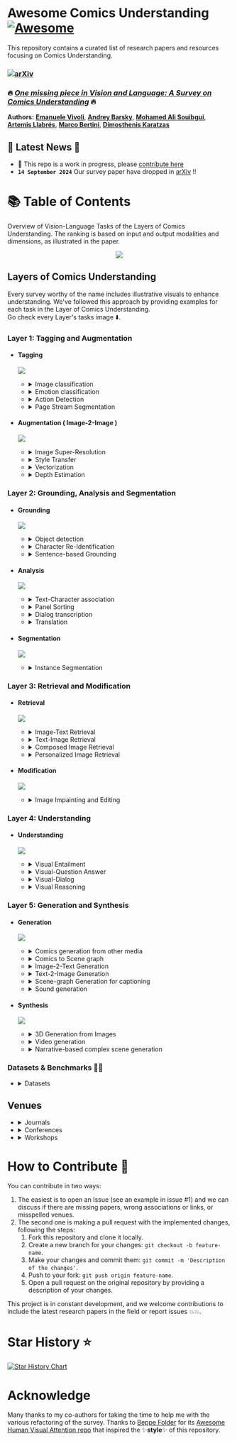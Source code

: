 # Awesome **Comics Understanding** [![Awesome](https://awesome.re/badge.svg)](https://awesome.re)

This repository contains a curated list of research papers and resources focusing on Comics Understanding.

### [![arXiv](https://img.shields.io/badge/arXiv-2409.09502-b31b1b.svg)](https://arxiv.org/abs/2409.09502) 
### 🔥 [*One missing piece in Vision and Language: A Survey on Comics Understanding*](https://arxiv.org/abs/2409.09502) 🔥
**Authors:**
[**Emanuele Vivoli**](https://scholar.google.com/citations?user=BCzPjawAAAAJ),
[**Andrey Barsky**](https://scholar.google.com/citations?hl=en&user=wWYzhSEAAAAJ),
[**Mohamed Ali Souibgui**](https://scholar.google.com/citations?user=LXq3YYMAAAAJ),
[**Artemis Llabrés**](https://scholar.google.com/citations?user=0VToXYcAAAAJ),
[**Marco Bertini**](https://scholar.google.com/citations?user=SBm9ZpYAAAAJ),
[**Dimosthenis Karatzas**](https://scholar.google.com/citations?user=xASEtrUAAAAJ)

## 📣 Latest News 📣
- 🚧 This repo is a work in progress, please [contribute here](#how-to-contribute-)
- **`14 September 2024`** Our survey paper have dropped in [arXiv](https://arxiv.org/abs/2409.09502) !!

# 📚 Table of Contents

Overview of Vision-Language Tasks of the Layers of Comics Understanding. The ranking is based on input and output modalities and dimensions, as illustrated in the paper.

<p align="center">
    <img src="imgs/locu.png" style="max-width:1000px">
</p>

## Layers of Comics Understanding

Every survey worthy of the name includes illustrative visuals to enhance understanding. We've followed this approach by providing examples for each task in the Layer of Comics Understanding.\
Go check every Layer's tasks image ⬇️.

### **Layer 1: Tagging and Augmentation**
    
- #### Tagging
    <p align="left">
        <img src="imgs-tasks/1.tagging.png" style="max-width:500px">
    </p>

  - <details>
      <summary>Image classification</summary>
      
      | **Year** | **Conference / Journal** | **Title** | **Authors** | **Links** |
      |:--------:|:--------------:|:----------------------------------------------------|:---------------------|:---------:|
      |   2023   |      TIP      | Panel-Page-Aware Comic Genre Understanding | *Xu, Chenshu et al.* | [📜 Paper](https://ieeexplore.ieee.org/document/10112648) |
      |   2019   |      ICDAR Workshop      | Analysis Based on Distributed Representations of Various Parts Images in Four-Scene Comics Story Dataset | *Terauchi, Akira et al.* | [📜 Paper](https://ieeexplore.ieee.org/document/8892946) |
      |   2018   |      TPAMI      | Learning Consensus Representation for Weak Style Classification | *Jiang, Shuhui et al.* |  [📜 Paper](https://pubmed.ncbi.nlm.nih.gov/29990099/) |
      |   2018   |      ICDAR      | Comic Story Analysis Based on Genre Classification | *Daiku, Yuki et al.* | [📜 Paper](https://ieeexplore.ieee.org/abstract/document/8270238) |
      |   2017   |      ICDAR      | Histogram of Exclamation Marks and Its Application for Comics Analysis | *Hiroe, Sotaro et al.* | [📜 Paper](http://ieeexplore.ieee.org/document/8270239/) |
      |   2014   |      ACM Multimedia      | Line-Based Drawing Style Description for Manga Classification | *Chu, Wei-Ta et al.* | [📜 Paper](https://dl.acm.org/doi/abs/10.1145/2647868.2654962) |
  </details>

  - <details>
      <summary>Emotion classification</summary>
      
      | **Year** | **Conference / Journal** | **Title** | **Authors** | **Links** |
      |:--------:|:--------------:|:----------------------------------------------------|:---------------------|:---------:|
      |   2023   |      MMM      | Manga Text Detection with Manga-Specific Data Augmentation and Its Applications on Emotion Analysis | *Yang, Yi-Ting et al.* | [📜 Paper](https://link.springer.com/chapter/10.1007/978-3-031-27818-1_3) |
      |   2021   |     ICDAR      | Competition on Multimodal Emotion Recognition on Comics Scenes | *Nguyen, Nhu-Van et al.* | [📜 Paper](https://dl.acm.org/doi/10.1007/978-3-030-86337-1_51), [👨‍💻 Code](https://github.com/shwetkm/Multimodal-Emotion-Recognition-on-Comics-scenes-EmoRecCom) |
      |   2016   |      MANPU (ACM Workshop)     | Manga Content Analysis Using Physiological Signals | *Sanches, Charles Lima et al.* | [📜 Paper](https://dl.acm.org/doi/10.1145/3011549.3011555) |
      |   2015   |      IIAI-AAI      | Relation Analysis between Speech Balloon Shapes and Their Serif Descriptions in Comic | *Tanaka, Hideki et al.* | [📜 Paper](https://ieeexplore.ieee.org/document/7373906) |
  </details>

  - <details>
      <summary>Action Detection</summary>
      
      | **Year** | **Conference / Journal** | **Title** | **Authors** | **Links** |
      |:--------:|:--------------:|:----------------------------------------------------|:---------------------|:---------:|
      |   2020   |      Arxiv      | A Comprehensive Study of Deep Video Action Recognition | *Zhu, Yi et al.* | [📜 Paper](http://arxiv.org/abs/2012.06567), [👨‍💻 Code](https://cv.gluon.ai/model_zoo/action_recognition.html) |
      |   2017   |      CVPR      | The Amazing Mysteries of the Gutter: Drawing Inferences Between Panels in Comic Book Narratives | *Iyyer, Mohit et al.* | [📜 Paper](https://arxiv.org/abs/1611.05118) |
  </details>

  - <details>
      <summary>Page Stream Segmentation</summary>
      
      | **Year** | **Conference / Journal** | **Title** | **Authors** | **Links** |
      |:--------:|:--------------:|:----------------------------------------------------|:---------------------|:---------:|
      |   2022   |      ICPR      | Semantic Parsing of Interpage Relations | *Demirtaş, Mehmet Arif et al.* | [📜 Paper](https://ieeexplore.ieee.org/document/9956546) |
      |   2018   |      LREC      | Page Stream Segmentation with Convolutional Neural Nets Combining Textual and Visual Features | *Wiedemann, Gregor et al.* | [📜 Paper](https://aclanthology.org/L18-1581) |
      |   2013   |      ICDAR      | Document Classification and Page Stream Segmentation for Digital Mailroom Applications | *Gordo, Albert et al.* | [📜 Paper](http://ieeexplore.ieee.org/document/6628693/) |
  </details>

- #### Augmentation ( Image-2-Image )
    <p align="left">
        <img src="imgs-tasks/2.augmentation.png" style="max-width:500px">
    </p>

  - <details>
      <summary>Image Super-Resolution</summary>
      
      | **Year** | **Conference / Journal** | **Title** | **Authors** | **Links** |
      |:--------:|:--------------:|:----------------------------------------------------|:---------------------|:---------:|
      |   2023   |      MTA      | Automatic Dewarping of Camera-Captured Comic Document Images | *Garai, Arpan et al.* | [📜 Paper](https://link.springer.com/10.1007/s11042-022-13234-y) |
  </details>

  - <details>
      <summary>Style Transfer</summary>
      
      | **Year** | **Conference / Journal** | **Title** | **Authors** | **Links** |
      |:--------:|:--------------:|:----------------------------------------------------|:---------------------|:---------:|
      |   2023  |      Arxiv      | Inkn'hue: Enhancing Manga Colorization from Multiple Priors with Alignment Multi-Encoder VAE | *Jiramahapokee, Tawin* | [📜 Paper](https://arxiv.org/abs/2311.01804), [👨‍💻 Code](https://github.com/wootwootwootwoot/inknhue) |
      |   2023  |      IEEE Access      | Robust Manga Page Colorization via Coloring Latent Space | *Golyadkin, Maksim et al.* | [📜 Paper](https://ieeexplore.ieee.org/document/10278137) |
      |   2023   |      TVCG      | Shading-Guided Manga Screening from Reference | *Wu, Huisi et al.* | [📜 Paper](https://ieeexplore.ieee.org/document/10143242) |
      |   2022   |      Arxiv      | DASS-Detector: Domain-Adaptive Self-Supervised Pre-Training for Face \& Body Detection in Drawings | *Topal, Barış Batuhan et al.* | [📜 Paper](http://arxiv.org/abs/2211.10641), [👨‍💻 Code](https://github.com/barisbatuhan/DASS_Detector) |
      |   2021  |      CVPR      | Generating Manga from Illustrations via Mimicking Manga Creation Workflow | Zhang, LM et al.* | [📜 Paper](https://ieeexplore.ieee.org/document/9577891), [👨‍💻 Code](https://github.com/lllyasviel/MangaFilter) |
      |   2021   |      CVPR      | Unbiased Mean Teacher for Cross-domain Object Detection | *Deng, Jinhong et al.* | [📜 Paper](https://arxiv.org/abs/2003.00707), [👨‍💻 Code](https://github.com/kinredon/umt) |
      |   2021   |      CVPR      | Encoding in Style: A StyleGAN Encoder for Image-to-Image Translation | *Richardson, Elad et al.* | [📜 Paper](http://arxiv.org/abs/2008.00951), [👨‍💻 Code](https://github.com/eladrich/pixel2style2pixel) |
      |   2021   |     AAAI       | MangaGAN: Unpaired Photo-to-Manga Translation Based on The Methodology of Manga Drawing | *Su, Hao et al.* | [📜 Paper](https://arxiv.org/pdf/2004.10634.pdf) |
      |  2019   |      ISM      | Synthesis of Screentone Patterns of Manga Characters | *Tsubota, K. et al.* | [📜 Paper](https://ieeexplore.ieee.org/document/8959008), [👨‍💻 Code](https://github.com/kktsubota/manga-character-screentone) |
      |   2018  |      SciVis      | Color Interpolation for Non-Euclidean Color Spaces | *Zeyen, Max et al.* | [📜 Paper](https://ieeexplore.ieee.org/document/8823597) |
      |   2017   |      ACM-SIGGRAPH Asia      | Comicolorization: Semi-automatic Manga Colorization | *Furusawa, Chie et al.* | [📜 Paper](https://dl.acm.org/doi/10.1145/3145749.3149430), [👨‍💻 Code](https://github.com/DwangoMediaVillage/Comicolorization) |
      |   2017   |      ICDAR      | CGAN-Based Manga Colorization Using a Single Training Image | *Hensman, Paulina et al.* | [📜 Paper](https://ieeexplore.ieee.org/document/8270240/), [👨‍💻 Code](https://github.com/ryanliwag/cGan-Based-Manga-Colorization-using-1-training-image)|
      |   2017   |      CVPR      | Image-to-Image Translation with Conditional Adversarial Networks | *Isola, Phillip et al.* | [📜 Paper](http://arxiv.org/abs/1611.07004) |
      |   2017   |      ACM-TG      | Deep Extraction of Manga Structural Lines | *Li, Chengze et al.* | [📜 Paper](https://dl.acm.org/doi/10.1145/3072959.3073675), [👨‍💻 Code](https://github.com/ljsabc/MangaLineExtraction_PyTorch) |
  </details>

  - <details>
      <summary>Vectorization</summary>
      
      | **Year** | **Conference / Journal** | **Title** | **Authors** | **Links** |
      |:--------:|:--------------:|:----------------------------------------------------|:---------------------|:---------:|
      |   2023   |      TCSVT      | MARVEL: Raster Gray-level Manga Vectorization via Primitive-wise Deep Reinforcement Learning | *H. Su et al.* | [📜 Paper](https://ieeexplore.ieee.org/document/10233891), [👨‍💻 Code](https://github.com/SwordHolderSH/Mang2Vec) |
      |   2022   |      CVPR      | Towards Layer-wise Image Vectorization | *Ma, Xu et al.* | [📜 Paper](https://arxiv.org/abs/2206.04655), [👨‍💻 Code](https://github.com/ma-xu/LIVE) |
      |   2017   |      ACM-TG      | Deep Extraction of Manga Structural Lines | *Li, Chengze et al.* | [📜 Paper](https://dl.acm.org/doi/10.1145/3072959.3073675), [👨‍💻 Code](https://github.com/ljsabc/MangaLineExtraction_PyTorch) |
      |   2017  |     TVCG      | Manga Vectorization and Manipulation with Procedural Simple Screentone | *Yao, Chih-Yuan et al.* | [📜 Paper](https://ieeexplore.ieee.org/document/7399427) |
      |   2011   |      ACM-SIGGRAPH      | Depixelizing Pixel Art | *Kopf, Johannes et al.* | [📜 Paper](https://doi.org/10.1145/1964921.1964994) |
      |   2003   |      N/A      | Potrace : A Polygon-Based Tracing Algorithm | *Selinger, Peter* | [📜 Paper](https://www.semanticscholar.org/paper/Potrace-%3A-a-polygon-based-tracing-algorithm-Selinger/e60b78c1fed3fa907411bb189767e868e4a421f8), [👨‍💻 Code](https://potrace.sourceforge.net) |
  </details>

  - <details>
      <summary>Depth Estimation</summary>
      
      | **Year** | **Conference / Journal** | **Title** | **Authors** | **Links** |
      |:--------:|:--------------:|:----------------------------------------------------|:---------------------|:---------:|
      |   2023   |      CVPR Workshop      | Dense Multitask Learning to Reconfigure Comics | *Bhattacharjee, Deblina et al.* | [📜 Paper](https://arxiv.org/abs/2307.08071) |
      |   2022   |      WACV    | Estimating Image Depth in the Comics Domain | *Bhattacharjee, Deblina et al.* | [📜 Paper](https://arxiv.org/abs/2110.03575),  [👨‍💻 Code](https://github.com/IVRL/ComicsDepth) |
      |   2022  |      CVPR      | MulT: An End-to-End Multitask Learning Transformer | *Bhattacharjee, Deblina et al.* | [📜 Paper](http://arxiv.org/abs/2205.08303), [👨‍💻 Code](https://github.com/IVRL/MulT) |
  </details>

### **Layer 2: Grounding, Analysis and Segmentation**
    
- #### Grounding
    <p align="left">
        <img src="imgs-tasks/3.grounding.png" style="max-width:500px">
    </p>

    - <details>
        <summary>Object detection</summary>


        | **Year** | **Conference / Journal** | **Title** | **Authors** | **Links** |
        |:--------:|:--------------:|:----------------------------------------------------|:---------------------|:---------:|
        |   2023   |      MMM      | Manga Text Detection with Manga-Specific Data Augmentation and Its Applications on Emotion Analysis | *Yang, \relax YT et al.* | [📜 Paper](https://dl.acm.org/doi/10.1007/978-3-031-27818-1_3) |
        |   2023   |   CSNT      | CPD: Faster RCNN-based DragonBall Comic Panel Detection | *Sharma, Rishabh et al.* | [📜 Paper](https://ieeexplore.ieee.org/document/10134577) |
        |   2022   |      IJDAR      | BCBId: First Bangla Comic Dataset and Its Applications | *Dutta, Arpita et al.* | [📜 Paper](https://doi.org/10.1007/s10032-022-00412-9) |
        |   2022   |      ECCV      | COO/ Comic Onomatopoeia Dataset for Recognizing Arbitrary or Truncated Texts | *Baek, Jeonghun et al.* | [📜 Paper](http://arxiv.org/abs/2207.04675), [👨‍💻 Code](https://github.com/ku21fan/COO-Comic-Onomatopoeia) |
        |   2019   |      ICDAR Workshop      | What Do We Expect from Comic Panel Extraction? | *Nguyen Nhu, Van et al.* | [📜 Paper](https://ieeexplore.ieee.org/document/8893103) |
        |   2019   |      ICDAR Workshop      | CNN Based Extraction of Panels/Characters from Bengali Comic Book Page Images | *Dutta, Arpita et al.* | [📜 Paper](https://ieeexplore.ieee.org/document/8893046/) |
        |   2018   |      VCIP      | Text Detection in Manga by Deep Region Proposal, Classification, and Regression | *Chu, Wei-Ta et al.* | [📜 Paper](https://ieeexplore.ieee.org/document/8698677) |
        |   2018   |      IWAIT     | A Study on Object Detection Method from Manga Images Using CNN | *Yanagisawa, Hideaki et al.* | [📜 Paper](https://ieeexplore.ieee.org/document/8369633/) |
        |   2018   |     IWAIT      | A Study on Object Detection Method from Manga Images Using CNN | *Yanagisawa, Hideaki et al.* | [📜 Paper](https://ieeexplore.ieee.org/document/8369633/) |
        |   2017   |      ICDAR      | A Faster R-CNN Based Method for Comic Characters Face Detection | *Qin, Xiaoran et al.* | [📜 Paper](https://ieeexplore.ieee.org/document/8270109) |
        |   2016   |      IJCG      | Text-Aware Balloon Extraction from Manga | *Liu, Xueting et al.* | [📜 Paper](https://dl.acm.org/doi/10.1007/s00371-015-1084-0) |
        |   2016   |      IJCNN      | Line-Wise Text Identification in Comic Books: A Support Vector Machine-Based Approach | *Pal, Srikanta et al.* | [📜 Paper](https://ieeexplore.ieee.org/document/7727719) |
        |   2016   |      ICIP      | Text Detection in Manga by Combining Connected-Component-Based and Region-Based Classifications | *Aramaki, Yuji et al.* | [📜 Paper](http://ieeexplore.ieee.org/document/7532890) |
        |   2015   |      ICIAP      | Panel Tracking for the Extraction and the Classification of Speech Balloons | *Jomaa, Hadi S. et al.* | [📜 Paper](https://dl.acm.org/doi/10.1007/978-3-319-23234-8_37) |
        |   2012   |      DAS      | Panel and Speech Balloon Extraction from Comic Books | *Ho, Anh Khoi Ngo et al.* | [📜 Paper](https://ieeexplore.ieee.org/document/6195407) |
        |   2011   |      IJI      | Method for Real Time Text Extraction of Digital Manga Comic | *Arai, Kohei et al.* | [📜 Paper](https://api.semanticscholar.org/CorpusID:59874189) |
        |   2011   |      ICDAR      | Recognizing Text Elements for SVG Comic Compression and Its Novel Applications | *Su, Chung-Yuan et al.* | [📜 Paper](https://ieeexplore.ieee.org/document/6065526) |
        |  2010   |      ICIT      | Method for Automatic E-Comic Scene Frame Extraction for Reading Comic on Mobile Devices | *Arai, Kohei et al.* | [📜 Paper](https://ieeexplore.ieee.org/document/5501698) |
        |  2009   |      IJHCI      | Enhancing the Accessibility for All of Digital Comic Books | *Ponsard, Christophe* | [📜 Paper](https://api.semanticscholar.org/CorpusID:707176) |
    </details>
    
    - <details>
        <summary>Character Re-Identification</summary>
        

        | **Year** | **Conference / Journal** | **Title** | **Authors** | **Links** |
        |:--------:|:--------------:|:----------------------------------------------------|:---------------------|:---------:|
        |   2024   |      Arxiv      | Tails Tell Tales: Chapter-Wide Manga Transcriptions with Character Names | *Ragav Sachdeva et al.* | [📜 Paper](https://arxiv.org/abs/2408.00298), [👨‍💻 Code](https://github.com/ragavsachdeva/magi) |
        |   2024   |      Arxiv      | CoMix: A Comprehensive Benchmark for Multi-Task Comic Understanding | *Emanuele Vivoli et al.* | [📜 Paper](https://arxiv.org/abs/2407.03550), [👨‍💻 Code](https://github.com/emanuelevivoli/comix-dataset) |
        |   2024   |      CVPR      | The Manga Whisperer: Automatically Generating Transcriptions for Comics | *Sachdeva, Ragav et al.* | [📜 Paper](http://arxiv.org/abs/2401.10224), [👨‍💻 Code](https://github.com/ragavsachdeva/magi) |
        |   2023   |      IET Image Processing      | Toward Cross-Domain Object Detection in Artwork Images Using Improved YoloV5 and XGBoosting | *Ahmad, Tasweer et al.* | [📜 Paper](https://api.semanticscholar.org/CorpusID:258159957) |
        |   2023   |      Arxiv      | Identity-Aware Semi-Supervised Learning for Comic Character Re-Identification | *Soykan, Gürkan et al.* | [📜 Paper](https://arxiv.org/abs/2308.09096) |
        |   2023   |      ACM-MM Asia      | Occlusion-Aware Manga Character Re-Identification with Self-Paced Contrastive Learning | *Zhang, Ci-Yin et al.* | [📜 Paper](https://dl.acm.org/doi/10.1145/3595916.3626401) |
        |   2022   |      Arxiv      | Unsupervised Manga Character Re-Identification via Face-Body and Spatial-Temporal Associated Clustering | *Zhang, Z et al.* | [📜 Paper](https://arxiv.org/abs/2204.04621) |
        |   2022   |      ICIR      | CAST: Character Labeling in Animation Using Self‐supervision by Tracking | *Nir, Oron et al.* | [📜 Paper](https://onlinelibrary.wiley.com/doi/10.1111/cgf.14464) |
        |   2020   |      ICPR      | Dual Loss for Manga Character Recognition with Imbalanced Training Data | *Li, Yonggang et al.* | [📜 Paper](https://ieeexplore.ieee.org/abstract/document/9412282) |
        |   2020   |      ICML      | A Simple Framework for Contrastive Learning of Visual Representations | *Chen, Ting et al.* | [📜 Paper](http://arxiv.org/abs/2002.05709) |
        |   2015   |      ACPR      | Similarity Learning Based on Pool-Based Active Learning for Manga Character Retrieval | *Iwata, Motoi et al.* | [📜 Paper](https://ieeexplore.ieee.org/document/7486541) |
        |   2014   |      DAS      | A Study to Achieve Manga Character Retrieval Method for Manga Images | *Iwata, M. et al.* |  [📜 Paper](https://ieeexplore.ieee.org/document/6831019) |
        |   2012   |      CVPR      | Color Attributes for Object Detection | *Khan, Fahad Shahbaz et al.* | [📜 Paper](https://ieeexplore.ieee.org/document/6248068) |
        |   2012   |      ECCV      | PHOG Analysis of Self-Similarity in Aesthetic Images | *Redies, Christoph et al.* | [📜 Paper](https://link.springer.com/chapter/10.1007/978-3-642-33863-2_54) |
        |   2011   |      ICDAR      | Similar Manga Retrieval Using Visual Vocabulary Based on Regions of Interest | *Sun, Weihan et al.* | [📜 Paper](https://ieeexplore.ieee.org/document/6065475) |
    </details>
    
    - <details>
        <summary>Sentence-based Grounding</summary>
        

        | **Year** | **Conference / Journal** | **Title** | **Authors** | **Links** |
        |:--------:|:--------------:|:----------------------------------------------------|:---------------------|:---------:|
        |   2024   |  AAAI | GroundVLP: Harnessing Zero-shot Visual Grounding from Vision-Language Pre-training and Open-Vocabulary Object Detection | *Shen, Haozhan et al.* | [📜 Paper](http://arxiv.org/abs/2312.15043), [👨‍💻 Code](https://github.com/om-ai-lab/GroundVLP) |
        |   2024   |  ECCV | Grounding DINO: Marrying DINO with Grounded Pre-Training for Open-Set Object Detection | *Liu, Shilong et al.* | [📜 Paper](http://arxiv.org/abs/2303.05499), [👨‍💻 Code](https://github.com/IDEA-Research/GroundingDINO) |
        |   2020   |  CVPR Workshop | Exploring Phrase Grounding without Training: Contextualisation and Extension to Text-Based Image Retrieval | *Parcalabescu, Letitia et al.* | [📜 Paper](https://ieeexplore.ieee.org/document/9150575/) |
        |   2019   |  AAAI | Zero-Shot Object Detection with Textual Descriptions | *Li, Zhihui et al.* | [📜 Paper](https://ojs.aaai.org/index.php/AAAI/article/view/4891) |
    </details>
    
-  #### Analysis
    <p align="left">
        <img src="imgs-tasks/4.analysis.png" style="max-width:500px">
    </p>

    - <details>
        <summary>Text-Character association</summary>
        

        | **Year** | **Conference / Journal** | **Title** | **Authors** | **Links** |
        |:--------:|:--------------:|:----------------------------------------------------|:---------------------|:---------:|
        |   2024   |      Arxiv      | Tails Tell Tales: Chapter-Wide Manga Transcriptions with Character Names | *Ragav Sachdeva et al.* | [📜 Paper](https://arxiv.org/abs/2408.00298), [👨‍💻 Code](https://github.com/ragavsachdeva/magi) |
        |   2024   |      Arxiv      | CoMix: A Comprehensive Benchmark for Multi-Task Comic Understanding | *Emanuele Vivoli et al.* | [📜 Paper](https://arxiv.org/abs/2407.03550), [👨‍💻 Code](https://github.com/emanuelevivoli/comix-dataset) |
        |   2024   |      CVPR      | The Manga Whisperer: Automatically Generating Transcriptions for Comics | *Sachdeva, Ragav et al.* | [📜 Paper](http://arxiv.org/abs/2401.10224), [👨‍💻 Code](https://github.com/ragavsachdeva/magi) |
        |   2023   |      arXiv      | Manga109Dialog A Large-scale Dialogue Dataset for Comics Speaker Detection | *Li, Yingxuan et al.* | [📜 Paper](http://arxiv.org/abs/2306.17469) |
        |   2022   |      IIAI-AAI   | Algorithms for Estimation of Comic Speakers Considering Reading Order of Frames and Texts | *Omori, Yuga et al.* | [📜 Paper](https://ieeexplore.ieee.org/document/9894649/) |
        |   2019   |      IJDAR      | Comic MTL: Optimized Multi-Task Learning for Comic Book Image Analysis | *Nguyen, Nhu-Van et al.* | [📜 Paper](https://dl.acm.org/doi/10.1007/s10032-019-00330-3) |
        |   2015   |      ICDAR      | Speech Balloon and Speaker Association for Comics and Manga Understanding | *Rigaud, Christophe et al.* | [📜 Paper](http://ieeexplore.ieee.org/document/7333782/) |
    </details>
    
    - <details>
        <summary>Panel Sorting</summary>
        

        | **Year** | **Conference / Journal** | **Title** | **Authors** | **Links** |
        |:--------:|:--------------:|:----------------------------------------------------|:---------------------|:---------:|
        |   2017   |      ICDAR     | Story Pattern Analysis Based on Scene Order Information in Four-Scene Comics | *Ueno, Miki et al.* | [📜 Paper](https://ieeexplore.ieee.org/document/8270241) |
    </details>

    - <details>
        <summary>Dialog transcription</summary>
        

        | **Year** | **Conference / Journal** | **Title** | **Authors** | **Links** |
        |:--------:|:--------------:|:----------------------------------------------------|:---------------------|:---------:|
        |   2024   |      Arxiv      | Tails Tell Tales: Chapter-Wide Manga Transcriptions with Character Names | *Ragav Sachdeva et al.* | [📜 Paper](https://arxiv.org/abs/2408.00298), [👨‍💻 Code](https://github.com/ragavsachdeva/magi) |
        |   2024   |      Arxiv      | CoMix: A Comprehensive Benchmark for Multi-Task Comic Understanding | *Emanuele Vivoli et al.* | [📜 Paper](https://arxiv.org/abs/2407.03550), [👨‍💻 Code](https://github.com/emanuelevivoli/comix-dataset) |
        |   2024   |      CVPR      | The Manga Whisperer: Automatically Generating Transcriptions for Comics | *Sachdeva, Ragav et al.* | [📜 Paper](http://arxiv.org/abs/2401.10224), [👨‍💻 Code](https://github.com/ragavsachdeva/magi) |
        |   2023   |      arXiv      | Manga109Dialog A Large-scale Dialogue Dataset for Comics Speaker Detection | *Li, Yingxuan et al.* | [📜 Paper](http://arxiv.org/abs/2306.17469) |
    </details>
    
    - <details>
        <summary>Translation</summary>
        

        | **Year** | **Conference / Journal** | **Title** | **Authors** | **Links** |
        |:--------:|:--------------:|:----------------------------------------------------|:---------------------|:---------:|
        
    </details>

-  #### Segmentation
    <p align="left">
        <img src="imgs-tasks/5.segmentation.png" style="max-width:500px">
    </p>

    - <details>
        <summary>Instance Segmentation</summary>
        

        | **Year** | **Conference / Journal** | **Title** | **Authors** | **Links** |
        |:--------:|:--------------:|:----------------------------------------------------|:---------------------|:---------:|
        |   2024   |      ECCV Worksop     | AI for Visual Art | *Bhattacharjee, Deblina et al.* | [👨‍💻 Code](https://github.com/IVRL/AI4VA) |
        |   2022   |      DataverseNL     | The Visual Language Research Corpus (VLRC) Project | *Cohn, Neil* | [📜 Paper](https://doi.org/10.34894/LWMZ7G) |
    </details>

### **Layer 3: Retrieval and Modification**

- #### Retrieval
    <p align="left">
        <img src="imgs-tasks/6.retrieval.png" style="max-width:500px">
    </p>

    - <details>
        <summary>Image-Text Retrieval</summary>
        

        | **Year** | **Conference / Journal** | **Title** | **Authors** | **Links** |
        |:--------:|:--------------:|:----------------------------------------------------|:---------------------|:---------:|
        |   2014   |      DAS      | A Study to Achieve Manga Character Retrieval Method for Manga Images | *Iwata, M. et al.* |  [📜 Paper](https://ieeexplore.ieee.org/document/6831019) |
        |   2011   |      ICDAR      | Similar Manga Retrieval Using Visual Vocabulary Based on Regions of Interest | *Sun, Weihan et al.* | [📜 Paper](https://ieeexplore.ieee.org/document/6065475) |
        |   2011   |      CAVW      | Comic Character Animation Using Bayesian Estimation | *Chou, Yun-Feng et al.* | [📜 Paper](https://nycu-staging.elsevierpure.com/en/publications/comic-character-animation-using-bayesian-estimation) |
        |   2010   |      ICGC      | Searching Digital Political Cartoons | *Wu, Yejun* | [📜 Paper](https://www.researchgate.net/publication/221414603_Searching_Digital_Political_Cartoons) |
    </details>
    
    - <details>
        <summary>Text-Image Retrieval</summary>
        

        | **Year** | **Conference / Journal** | **Title** | **Authors** | **Links** |
        |:--------:|:--------------:|:----------------------------------------------------|:---------------------|:---------:|
        |   2014   |      ICIP      | Sketch2Manga: Sketch-based Manga Retrieval | *Matsui, Yusuke et al.* | [📜 Paper](https://ieeexplore.ieee.org/document/7025626) |
    </details>
    
    - <details>
        <summary>Composed Image Retrieval</summary>
        

        | **Year** | **Conference / Journal** | **Title** | **Authors** | **Links** |
        |:--------:|:--------------:|:----------------------------------------------------|:---------------------|:---------:|
        |   2023   |      Arxiv      | MaRU: A Manga Retrieval and Understanding System Connecting Vision and Language | *Shen, Conghao Tom et al.* | [📜 Paper](https://arxiv.org/abs/2311.02083) |
        |   2022   |      DICTA      | ComicLib: A New Large-Scale Comic Dataset for Sketch Understanding | *Wei, Xin et al.* | [📜 Paper](https://ieeexplore.ieee.org/abstract/document/10034579/) |
        |   2021   |      ICDAR      | Manga-MMTL: Multimodal Multitask Transfer Learning for Manga Character Analysis | *Nguyen, Nhu-Van et al.* | [📜 Paper](https://dl.acm.org/doi/10.1007/978-3-030-86331-9_27) |
        |   2017   |      ICDAR      | Sketch-Based Manga Retrieval Using Deep Features | *Narita, Rei et al.* | [📜 Paper](https://ieeexplore.ieee.org/abstract/document/8270236) |
        |   2017   |      Arxiv      | A Neural Representation of Sketch Drawings | *Ha, David et al.* | [📜 Paper](http://arxiv.org/abs/1704.03477) |
        |   2017   |      Arxiv      | Style Transfer for Anime Sketches with Enhanced Residual U-net and Auxiliary Classifier GAN | *Zhang, Lvmin et al.* | [📜 Paper](http://arxiv.org/abs/1706.03319) |
        |   2015   |      MM-TA      | Sketch-Based Manga Retrieval Using Manga109 Dataset | *Matsui, Yusuke et al.* | [📜 Paper](https://arxiv.org/abs/1510.04389) |
    </details>
    
    - <details>
        <summary>Personalized Image Retrieval</summary>
        
        | **Year** | **Conference / Journal** | **Title** | **Authors** | **Links** |
        |:--------:|:--------------:|:----------------------------------------------------|:---------------------|:---------:|
        |   2022   |      BMVC      | Personalised CLIP or: How to Find Your Vacation Videos | *Korbar, Bruno et al.* | [📜 Paper](https://bmvc2022.mpi-inf.mpg.de/639) |

    </details>

- #### Modification
    <p align="left">
        <img src="imgs-tasks/7.modification.png" style="max-width:500px">
    </p>

    - <details>
        <summary>Image Impainting and Editing</summary>
        

        | **Year** | **Conference / Journal** | **Title** | **Authors** | **Links** |
        |:--------:|:--------------:|:----------------------------------------------------|:---------------------|:---------:|
        |   2022   |      ACM-UIST      | CodeToon: Story Ideation, Auto Comic Generation, and Structure Mapping for Code-Driven Storytelling | *Suh, Sangho et al.* | [📜 Paper](http://arxiv.org/abs/2208.12981) |
        |   2022   |      TVCG      | Interactive Data Comics | *Wang, Zezhong et al.* | [📜 Paper](https://ieeexplore.ieee.org/document/9552591/) |
    </details>

### **Layer 4: Understanding**

-   #### Understanding
    <p align="left">
        <img src="imgs-tasks/8.understanding.png" style="max-width:500px">
    </p>

    - <details>
        <summary>Visual Entailment</summary>
        

        | **Year** | **Conference / Journal** | **Title** | **Authors** | **Links** |
        |:--------:|:--------------:|:----------------------------------------------------|:---------------------|:---------:|
    </details>
    
    - <details>
        <summary>Visual-Question Answer</summary>
        

        | **Year** | **Conference / Journal** | **Title** | **Authors** | **Links** |
        |:--------:|:--------------:|:----------------------------------------------------|:---------------------|:---------:|
        |   2022   |      WACV      | Challenges in Procedural Multimodal Machine Comprehension: A Novel Way To Benchmark | *Sahu, Pritish et al.* | [📜 Paper](https://arxiv.org/abs/2110.11899) |
        |   2021  |     Arxiv      | Towards Solving Multimodal Comprehension | *Sahu, Pritish et al.* | [📜 Paper](https://api.semanticscholar.org/CorpusID:233307454) |
        |   2020   |      MDPI-AS      | A Survey on Machine Reading Comprehension—Tasks, Evaluation Metrics and Benchmark Datasets | *Zeng, Changchang et al.* | [📜 Paper](https://www.mdpi.com/2076-3417/10/21/7640) |
        |   2017   |      IIWAS      | ComicQA: Contextual Navigation Aid by Hyper-Comic Representation | *Sumi, Yasuyuki et al.* | [📜 Paper](https://dl.acm.org/doi/10.1145/3151759.3151790) |
        |   2016   |      MANPU      | Designing a Question-Answering System for Comic Contents | *Moriyama, Yukihiro et al.* | [📜 Paper](https://doi.org/10.1145/3011549.3011554) |
    </details>

    - <details>
        <summary>Visual-Dialog</summary>
        

        | **Year** | **Conference / Journal** | **Title** | **Authors** | **Links** |
        |:--------:|:--------------:|:----------------------------------------------------|:---------------------|:---------:|
        
    </details>

    - <details>
        <summary>Visual Reasoning</summary>
        

        | **Year** | **Conference / Journal** | **Title** | **Authors** | **Links** |
        |:--------:|:--------------:|:----------------------------------------------------|:---------------------|:---------:|

    </details>

### **Layer 5: Generation and Synthesis**

-   #### Generation
    <p align="left">
        <img src="imgs-tasks/9.generation.png" style="max-width:500px">
    </p>

    - <details>
        <summary>Comics generation from other media</summary>
        

        | **Year** | **Conference / Journal** | **Title** | **Authors** | **Links** |
        |:--------:|:--------------:|:----------------------------------------------------|:---------------------|:---------:|
        |   2023   |      SIGCSE      | Developing Comic-based Learning Toolkits for Teaching Computing to Elementary School Learners | *Castro, Francico et al.* | [📜 Paper](https://dl.acm.org/doi/abs/10.1145/3545947.3576272) |
        |   2022  |      THMS      | Augmenting Conversations With Comic-Style Word Balloons | *Zhang, H. et al.* | [📜 Paper](https://ieeexplore.ieee.org/abstract/document/9969440) |
        |   2022  |      LACLO      | Comics as a Pedagogical Tool for Teaching | *Lima, Antonio Alexandre et al.* | [📜 Paper](https://api.semanticscholar.org/CorpusID:256034564) |
        |   2021   |      TVCG      | ChartStory: Automated Partitioning, Layout, and Captioning of Charts into Comic-Style Narratives | *Zhao, Jian et al.* | [📜 Paper](https://ieeexplore.ieee.org/document/9547737) |
        |   2021  |      SIGCSE      | Using Comics to Introduce and Reinforce Programming Concepts in CS1 | *Suh, Sangho et al.* | [📜 Paper](https://dl.acm.org/doi/abs/10.1145/3408877.3432465) |
        |   2021   |      MM-CCA      | Automatic Comic Generation with Stylistic Multi-page Layouts and Emotion-driven Text Balloon Generation | *Yang, Xin et al.* | [📜 Paper](http://arxiv.org/abs/2101.11111) |
        |   2018   |      ACM      | Comixify: Transform Video into a Comics | *Pesko, Maciej et al.* | [📜 Paper](http://arxiv.org/abs/1812.03473) |
        |   2015   |      TOMM      | Content-Aware Video2Comics With Manga-Style Layout | *Jing, Guangmei et al.* | [📜 Paper](http://ieeexplore.ieee.org/document/7226841/) |
        |   2012   |      TOMM      | Movie2Comics: Towards a Lively Video Content Presentation | *Wang, Meng et al.* | [📜 Paper](https://ieeexplore.ieee.org/document/6148281) |
        |   2012   |      ACM-TG      | Automatic Stylistic Manga Layout | *Cao, Ying et al.* | [📜 Paper](https://dl.acm.org/doi/10.1145/2366145.2366160) |
        |   2012   |      TOMM      | Scalable Comic-like Video Summaries and Layout Disturbance | *Herranz, Luis et al.* | [📜 Paper](http://ieeexplore.ieee.org/document/6177266/) |
        |   2011   |      ACM-MM      | Automatic Preview Generation of Comic Episodes for Digitized Comic Search | *Hoashi, Keiichiro et al.* | [📜 Paper](https://dl.acm.org/doi/abs/10.1145/2072298.2072047) |
        |   2011   |      ISPACS      | Automatic Comic Strip Generation Using Extracted Keyframes from Cartoon Animation | *Tanapichet, Pakpoom et al.* | [📜 Paper](https://ieeexplore.ieee.org/document/6146180) |
        |   2011   |      ICMLC      | Caricaturation for Human Face Pictures | *Chang, I-Cheng et al.* | [📜 Paper](https://ieeexplore.ieee.org/document/6017011) |
        |   2010   |      SICE      | Comic Live Chat Communication Tool Based on Concept of Downgrading | *Matsuda, Misaki et al.* | [📜 Paper](https://ieeexplore.ieee.org/abstract/document/5602541/) |
        |   2010   |     CAIDCD      | Research and Development of the Generation in Japanese Manga Based on Frontal Face Image | *Xuexiong, Deng et al.* | [📜 Paper](https://colab.ws/articles/10.1109%2Fcaidcd.2010.5681245) |
    </details>

    - <details>
        <summary>Comics to Scene graph</summary>

        | **Year** | **Conference / Journal** | **Title** | **Authors** | **Links** |
        |:--------:|:--------------:|:----------------------------------------------------|:---------------------|:---------:|

    </details>

    - <details>
        <summary>Image-2-Text Generation</summary>
        

        | **Year** | **Conference / Journal** | **Title** | **Authors** | **Links** |
        |:--------:|:--------------:|:----------------------------------------------------|:---------------------|:---------:|
        |   2024   |  ICDAR | Multimodal Transformer for Comics Text-Cloze | *Vivoli, Emanuele et al.* | [📜 Paper](http://arxiv.org/abs/2403.03719) |
        |   2024   |      CVPR      | The Manga Whisperer: Automatically Generating Transcriptions for Comics | *Sachdeva, Ragav et al.* | [📜 Paper](http://arxiv.org/abs/2401.10224), [👨‍💻 Code](https://github.com/ragavsachdeva/magi) |
        |   2023   |      Arxiv      | Comics for Everyone: Generating Accessible Text Descriptions for Comic Strips | *Ramaprasad, Reshma et al.* | [📜 Paper](https://arxiv.org/abs/2310.00698) |
        |   2023   |      ACL      | Multimodal Persona Based Generation of Comic Dialogs | *Agrawal, Harsh et al.* | [📜 Paper](https://aclanthology.org/2023.acl-long.791) |
        |   2023   |      Arxiv      | M2C: Towards Automatic Multimodal Manga Complement | *Guo, Hongcheng et al.* | [📜 Paper](https://arxiv.org/abs/2310.17130) |

    </details>

    - <details>
        <summary>Text-2-Image Generation</summary>
        

        | **Year** | **Conference / Journal** | **Title** | **Authors** | **Links** |
        |:--------:|:--------------:|:----------------------------------------------------|:---------------------|:---------:|
        |   2023   |      ICCV      | Diffusion in Style | *Everaert, Martin Nicolas et al.* | [📜 Paper](https://ieeexplore.ieee.org/document/10377661), [👨‍💻 Code]() |
        |   2023   |      MDPI-AS      | A Study on Generating Webtoons Using Multilingual Text-to-Image Models | *Yu, Kyungho et al.* | [📜 Paper](https://www.mdpi.com/2076-3417/13/12/7278) |
        |   2023   |      Arxiv      | Generating Coherent Comic with Rich Story Using ChatGPT and Stable Diffusion | *Jin, Ze et al.* | [📜 Paper](https://arxiv.org/abs/2305.11067) |
        |   2022   |      ISM      | Conditional GAN for Small Datasets | *Hiruta, Komei et al.* | [📜 Paper](https://ieeexplore.ieee.org/document/10019704) |
        |   2021   |      NAACL      | Improving Generation and Evaluation of Visual Stories via Semantic Consistency | *Maharana, Adyasha et al.* | [📜 Paper](http://arxiv.org/abs/2105.10026), [👨‍💻 Code](https://github.com/adymaharana/StoryViz) |
        |   2021   |      CoRR      | Integrating Visuospatial, Linguistic and Commonsense Structure intoStory Visualization | *Maharana, Adyasha et al.* | [📜 Paper](https://arxiv.org/abs/2110.10834), [👨‍💻 Code](https://github.com/adymaharana/VLCStoryGan) |
        |   2021   |      ICCC      | A Deep Learning Pipeline for the Synthesis of Graphic Novels | *Melistas, Thomas et al.* | [📜 Paper](https://doi.org/10.5281/zenodo.11120828) |
        |   2021   |      Arxiv      | ComicGAN: Text-to-Comic Generative Adversarial Network | *Proven-Bessel, Ben et al.* | [📜 Paper](http://arxiv.org/abs/2109.09120), [👨‍💻 Code](https://github.com/nijuyr/comixGAN) |
        |   2019   |      CVPR      | StoryGAN: A Sequential Conditional GAN for Story Visualization | *Li, Yitong et al.* | [📜 Paper](http://arxiv.org/abs/1812.02784), [👨‍💻 Code](https://github.com/yitong91/StoryGAN) |
        |   2018   |      CVPR      | Cross-Domain Weakly-Supervised Object Detection through Progressive Domain Adaptation | *Inoue, Naoto et al.* | [📜 Paper](http://arxiv.org/abs/1803.11365), [👨‍💻 Code](https://github.com/naoto0804/cross-domain-detection) |
        |   2017   |      Arxiv      | Towards the Automatic Anime Characters Creation with Generative Adversarial Networks | *Jin, Yanghua et al.* | [📜 Paper](http://arxiv.org/abs/1708.05509), [👨‍💻 Code](https://github.com/ctwxdd/Tensorflow-ACGAN-Anime-Generation) |
    </details>
    
    - <details>
        <summary>Scene-graph Generation for captioning</summary>
        

        | **Year** | **Conference / Journal** | **Title** | **Authors** | **Links** |
        |:--------:|:--------------:|:----------------------------------------------------|:---------------------|:---------:|

    </details>
    
    - <details>
        <summary>Sound generation</summary>
        

        | **Year** | **Conference / Journal** | **Title** | **Authors** | **Links** |
        |:--------:|:--------------:|:----------------------------------------------------|:---------------------|:---------:|
        |   2023   |      ACM-TAC      | AccessComics2: Understanding the User Experience of an Accessible Comic Book Reader for Blind People with Textual Sound Effects | *Lee, Yun Jung et al.* | [📜 Paper](https://dl.acm.org/doi/10.1145/3555720) |
        |   2019   |      ACM-TG      | Comic-Guided Speech Synthesis | *Wang, Yujia et al.* | [📜 Paper](https://dl.acm.org/doi/10.1145/3355089.3356487) |
    </details>
    
- #### Synthesis
    <p align="left">
        <img src="imgs-tasks/10.synthesis.png" style="max-width:500px">
    </p>

    - <details>
        <summary>3D Generation from Images</summary>
        

        | **Year** | **Conference / Journal** | **Title** | **Authors** | **Links** |
        |:--------:|:--------------:|:----------------------------------------------------|:---------------------|:---------:|
        |   2023   |      ECCV      | AnimeCeleb: Large-Scale Animation CelebHeads Dataset for Head Reenactment | *Kim, Kangyeol et al.* | [📜 Paper](http://arxiv.org/abs/2111.07640), [👨‍💻 Code](https://github.com/kangyeolk/AnimeCeleb) |
        |   2023   |      IJCAI      | Collaborative Neural Rendering Using Anime Character Sheets | *Lin, Zuzeng et al.* | [📜 Paper](http://arxiv.org/abs/2207.05378), [👨‍💻 Code](https://github.com/megvii-research/IJCAI2023-CoNR) |
        |   2023   |      CVPR      | PAniC-3D: Stylized Single-view 3D Reconstruction from Portraits of Anime Characters | *Chen, Shuhong et al.* | [📜 Paper](https://ieeexplore.ieee.org/document/10204514/) |
        |   2023   |      Arxiv      | Sketch-A-Shape: Zero-Shot Sketch-to-3D Shape Generation | *Sanghi, Aditya et al.* | [📜 Paper](https://arxiv.org/abs/2307.03869) |
        |   2021   |      N/A      | Talking Head Anime from a Single Image 2: More Expressive | *Khungurn, Pramook et al.* | [👨‍💻 Code](https://github.com/pkhungurn/talking-head-anime-2-demo) |
        |   2020   |      ICLR      | U-GAT-IT: Unsupervised Generative Attentional Networks with Adaptive Layer-Instance Normalization for Image-to-Image Translation | *Kim, Junho et al.* | [📜 Paper](http://arxiv.org/abs/1907.10830), [👨‍💻 Code](https://github.com/Lornatang/UGATIT-PyTorch) |
        |   2017   |      3DV      | 3D Shape Reconstruction from Sketches via Multi-view Convolutional Networks | *Lun, Zhaoliang et al.* | [📜 Paper](https://ieeexplore.ieee.org/document/8374559/) |

    </details>

    - <details>
        <summary>Video generation</summary>
        

        | **Year** | **Conference / Journal** | **Title** | **Authors** | **Links** |
        |:--------:|:--------------:|:----------------------------------------------------|:---------------------|:---------:|
        |   2023   |      Arxiv      | DreamVideo: High-Fidelity Image-to-Video Generation with Image Retention and Text Guidance | *Wang, Cong et al.* | [📜 Paper](http://arxiv.org/abs/2312.03018), [👨‍💻 Code](https://github.com/anonymous0769/DreamVideo) |
        |   2023  |      Arxiv      | Photorealistic Video Generation with Diffusion Models | *Gupta, Agrim et al.* | [📜 Paper](http://arxiv.org/abs/2312.06662) |
        |   2023   |      Arxiv      | Motion-Conditioned Image Animation for Video Editing | *Yan, Wilson et al.* | [📜 Paper](http://arxiv.org/abs/2311.18827), [👨‍💻 Code](https://facebookresearch.github.io/MoCA) |
        |   2021   |      ICDAR      | C2VNet: A Deep Learning Framework Towards Comic Strip to Audio-Visual Scene Synthesis | *Gupta, Vaibhavi et al.* | [📜 Paper](https://link.springer.com/chapter/10.1007/978-3-030-86331-9_11), [👨‍💻 Code](https://github.com/gesstalt/IMCDB) |
        |   2016   |      TOMM      | Dynamic Manga: Animating Still Manga via Camera Movement | *Cao, Ying et al.* | [📜 Paper](https://ieeexplore.ieee.org/document/7567524) |
    </details>

    - <details>
        <summary>Narrative-based complex scene generation</summary>
        

        | **Year** | **Conference / Journal** | **Title** | **Authors** | **Links** |
        |:--------:|:--------------:|:----------------------------------------------------|:---------------------|:---------:|
        |   2024   |      WACV      | Synthesizing Coherent Story with Auto-Regressive Latent Diffusion Models | *Pan, Xichen et al.* | [📜 Paper](http://arxiv.org/abs/2211.10950), [👨‍💻 Code](https://github.com/xichenpan/ARLDM) |
        |   2023   |      CVPR      | Make-A-Story: Visual Memory Conditioned Consistent Story Generation | *Rahman, Tanzila et al.* | [📜 Paper](https://ieeexplore.ieee.org/document/10205339/) |
        |   2023   |     NeurIPS Workshop      | Personalized Comic Story Generation | *Peng, Wenxuan et al.* | [📜 Paper](https://neurips.cc/virtual/2023/81378) |
        |   2022   |      ECCV     | StoryDALL-E: Adapting Pretrained Text-to-Image Transformers for Story Continuation | *Maharana, Adyasha et al.* | [📜 Paper](http://arxiv.org/abs/2209.06192), [👨‍💻 Code](https://github.com/adymaharana/storydalle) |
        |   2022   |      EMNLP      | Character-Centric Story Visualization via Visual Planning and Token Alignment | *Chen, Hong et al.* | [📜 Paper](http://arxiv.org/abs/2210.08465), [👨‍💻 Code](https://github.com/PlusLabNLP/VP-CSV) |
        |   2021   |      NAACL      | Improving Generation and Evaluation of Visual Stories via Semantic Consistency | *Maharana, Adyasha et al.* | [📜 Paper](http://arxiv.org/abs/2105.10026), [👨‍💻 Code](https://github.com/adymaharana/StoryViz) |
        |   2018   |      CoRR      | StoryGAN: A Sequential Conditional GAN for Story Visualization | *Yitong Li et al.* | [📜 Paper](http://arxiv.org/abs/1812.02784) |
    </details>

### **Datasets & Benchmarks 📂📎**
  - <details>
      <summary>Datasets</summary>
      
      ### Overview of Comic/Manga Datasets and Tasks

      This table provides an overview of Comic/Manga datasets and tasks, including information on their availability, published year, source, and properties such as languages, number of comic/manga books, and pages. The rows are repeated according to the supported tasks. Accessibility is indicated with ⚠️ for no longer existing datasets, ❌ indicates existing but not accessible, and ✅ means existing and accessible. The link [proj] directs to the project websites, while [data] directs to dataset websites. For CoMix, *mix* means that it inherits from a mixture of four datasets.

      | **Task**              | **Name**                                                                                              | **Year** | **Access.** | **Language**       | **Origin** | **# books** | **# pages** |
      |-----------------------|-------------------------------------------------------------------------------------------------------|----------|-------------|--------------------|------------|-------------|-------------|
      | **Image Classification** | **Sequencity** \[[proj](http://www.manga109.org/en/download.html)\]                                    | 2017     | ⚠️          | EN, JP             | -          | -           | 140000      |
      |                       | **BAM!** \[[proj](http://www.manga109.org/en/download.html)\]                                          | 2017     | ⚠️          | -                  | -          | -           | 2500000     |
      |                       | **Manga109** \[[proj](http://www.manga109.org/en/download.html)\]\[[data](http://www.manga109.org/en/download.html)\] | 2018     | ✅          | JP                 | 1970-2010  | 109         | 21142       |
      |                       | **EmoRecCom** \[[proj](https://sites.google.com/view/emotion-recognition-for-comics)\]\[[data](https://competitions.codalab.org/competitions/30954#participate-get_data)\] | 2021     | ✅          | EN                 | 1938-1954  | -           | -           |
      | **Object Detection**  | **Fahad18** \[[proj](http://www.cat.uab.cat/Research/object-detection/)\]                               | 2012     | ❌          | -                  | -          | -           | 586         |
      |                       | **eBDtheque** \[[proj](https://ebdtheque.univ-lr.fr/)\]\[[data](https://ebdtheque.univ-lr.fr/registration/)\] | 2013     | ✅          | EN, FR, JP         | 1905-2012  | 25          | 100         |
      |                       | **sun70** \[[proj](http://www.manga109.org/en/download.html)\]                                         | 2013     | ❌          | FR                 | -          | 6           | 60          |
      |                       | **COMICS** \[[proj](https://github.com/miyyer/comics)\]\[[data](https://obj.umiacs.umd.edu/comics/index.html)\] | 2017     | ✅          | EN                 | 1938-1954  | 3948        | 198657      |
      |                       | **BAM!** \[[proj](http://www.manga109.org/en/download.html)\]                                          | 2017     | ⚠️          | -                  | -          | -           | 2500000     |
      |                       | **JC2463** \[[proj](http://www.manga109.org/en/download.html)\]                                        | 2017     | ❌          | JP                 | -          | 14          | 2463        |
      |                       | **AEC912** \[[proj](http://www.manga109.org/en/download.html)\]                                        | 2017     | ❌          | EN, FR             | -          | -           | 912         |
      |                       | **GCN** \[[proj](https://groups.uni-paderborn.de/graphic-literature/gncorpus/corpus.php)\]\[[data](https://groups.uni-paderborn.de/graphic-literature/gncorpus/download.php)\] | 2017     | ❌          | EN, JP             | 1978-2013  | 253         | 38000       |
      |                       | **Sequencity612** \[[proj](http://www.manga109.org/en/download.html)\]                                 | 2017     | ⚠️          | EN, JP             | -          | -           | 612         |
      |                       | **SSGCI** \[[proj](http://icpr2016-ssgci.univ-lr.fr/challenge/dataset-download/)\]\[[data](http://icpr2016-ssgci.univ-lr.fr/challenge/dataset-download/)\] | 2016     | ❌          | EN, FR, JP         | 1905-2012  | -           | 500         |
      |                       | **Comics3w** \[[proj](https://philokey.github.io/sren.html)\]                                          | 2017     | ❌          | JP, EN             | -          | 103         | 29845       |
      |                       | **comics2k** \[[proj](https://naoto0804.github.io/cross_domain_detection/)\]\[[data](https://github.com/naoto0804/cross-domain-detection/tree/master/datasets)\] | 2018     | ⚠️          | -                  | -          | -           | -           |
      |                       | **DCM772** \[[proj](https://paperswithcode.com/dataset/dcm)\]\[[data](https://git.univ-lr.fr/crigau02/dcm_dataset)\] | 2018     | ✅          | EN                 | 1938-1954  | 27          | 772         |
      |                       | **Manga109** \[[proj](http://www.manga109.org/en/download.html)\]\[[data](http://www.manga109.org/en/download.html)\] | 2018     | ✅          | JP                 | 1970-2010  | 109         | 21142       |
      |                       | **BCBId** \[[proj](https://sites.google.com/view/banglacomicbookdataset)\]\[[data](https://sites.google.com/view/banglacomicbookdataset/contacts?authuser=0)\] | 2022     | ✅          | BN                 | -          | 64          | 3327        |
      |                       | **COO** \[[proj](https://github.com/ku21fan/COO-Comic-Onomatopoeia)\]\[[data](https://github.com/manga109/public-annotations#comic-onomatopoeia-coo)\] | 2022     | ✅          | JP                 | 1970-2010  | 109         | 10602       |
      |                       | **COMICS-Text+** \[[proj](https://github.com/gsoykan/comics_text_plus)\]\[[data](https://github.com/gsoykan/comics_text_plus#getting-started)\] | 2022     | ✅          | EN                 | 1938-1954  | 3948        | 198657      |
      |                       | **PopManga** \[[proj](https://github.com/gsoykan/comics_text_plus)\]\[[data](https://github.com/gsoykan/comics_text_plus#getting-started)\] | 2024     | ✅          | EN                 | 1990-2020  | 25          | 1925        |
      |                       | **CoMix** \[[proj](https://github.com/emanuelevivoli/CoMix-dataset)\]\[[data](https://rrc.cvc.uab.es/?ch=31)\] | 2024     | ✅          | EN, FR             | 1938-2023  | 100         | 3800        |
      | **Re-Identification** | **Fahad18** \[[proj](http://www.cat.uab.cat/Research/object-detection/)\]                               | 2012     | ❌          | -                  | -          | -           | 586         |
      |                       | **Ho42**                                                                                               | 2013     | ❌          | -                  | -          | -           | 42          |
      |                       | **Manga109** \[[proj](http://www.manga109.org/en/download.html)\]\[[data](http://www.manga109.org/en/download.html)\] | 2018     | ✅          | JP                 | 1970-2010  | 109         | 21142       |
      |                       | **PopManga** \[[proj](https://github.com/gsoykan/comics_text_plus)\]\[[data](https://github.com/gsoykan/comics_text_plus#getting-started)\] | 2024     | ✅          | EN                 | 1990-2020  | 25          | 1925        |
      |                       | **CoMix** \[[proj](https://github.com/emanuelevivoli/CoMix-dataset)\]\[[data](https://rrc.cvc.uab.es/?ch=31)\] | 2024     | ✅          | EN, FR             | 1938-2023  | 100         | 3800        |
      | **Linking**           | **eBDtheque** \[[proj](https://ebdtheque.univ-lr.fr/)\]\[[data](https://ebdtheque.univ-lr.fr/registration/)\] | 2013     | ✅          | EN, FR, JP         | 1905-2012  | 25          | 100         |
      |                       | **sun70**                                                                                             | 2013     | ❌          | FR                 | -          | 6           | 60          |
      |                       | **GCN** \[[proj](https://groups.uni-paderborn.de/graphic-literature/gncorpus/corpus.php)\]\[[data](https://groups.uni-paderborn.de/graphic-literature/gncorpus/download.php)\] | 2017     | ❌          | EN, JP             | 1978-2013  | 253         | 38000       |
      |                       | **Manga109** \[[proj](http://www.manga109.org/en/download.html)\]\[[data](http://www.manga109.org/en/download.html)\] | 2018     | ✅          | JP                 | 1970-2010  | 109         | 21142       |
      |                       | **PopManga** \[[proj](https://github.com/gsoykan/comics_text_plus)\]\[[data](https://github.com/gsoykan/comics_text_plus#getting-started)\] | 2024     | ✅          | EN                 | 1990-2020  | 25          | 1925        |
      |                       | **CoMix** \[[proj](https://github.com/emanuelevivoli/CoMix-dataset)\]\[[data](https://rrc.cvc.uab.es/?ch=31)\] | 2024     | ✅          | EN, FR             | 1938-2023  | 100         | 3800        |
      | **Segmentation**      | **Sequencity4k** \[[proj](http://www.manga109.org/en/download.html)\]                                 | 2020     | ⚠️          | EN, FR, JP         | -          | -           | 4479        |
      | **Dialog Generation** | **PopManga** \[[proj](https://github.com/gsoykan/comics_text_plus)\]\[[data](https://github.com/gsoykan/comics_text_plus#getting-started)\] | 2024     | ✅          | EN                 | 1990-2020  | 25          | 1925        |
      |                       | **CoMix** \[[proj](https://github.com/emanuelevivoli/CoMix-dataset)\]\[[data](https://rrc.cvc.uab.es/?ch=31)\] | 2024     | ✅          | EN, FR             | 1938-2023  | 100         | 3800        |
      | **Unknown**           | **VLRC** \[[proj](https://dataverse.nl/)\]\[[data](https://dataverse.nl/dataset.xhtml?persistentId=doi:10.34894/LWMZ7G)\] | 2023     | ❌          | JP, FR, EN, 6+     | 1940-present | 376         | 7773        |

      
  </details>

## Venues

  - <details>
      <summary>Journals</summary>

      - **TPAMI**: IEEE Transactions on Pattern Analysis and Machine Intelligence
      - **TIP**: IEEE Transactions on Image Processing
      - **TOMM**: IEEE Transactions on Multimedia
      - **TVCG**: IEEE Transactions on Visualization and Computer Graphics
      - **TCSVT**: IEEE Transactions on Circuits and Systems for Video Technology
      - **THMS**: IEEE Transactions on Human-Machine Systems
      - **ACM-TG**: Transactions on Graphics
      - **ACM-TAC**: Transactions on Accessible Computing
      - **IJHCI:** International Journal on Human-Computer Interaction
      - **IJI**: The International Journal on the Image
      - **IJCG**: The Visual Computer: International Journal of Computer Graphics
      - **IJDAR**: International Journal on Document Analysis and Recognition
      - **MM-CCA**: Transaction on Multimedia Computing, Communication and Applications
    </details>


  - <details>
    <summary>Conferences</summary>
        
      - **NeurIPS**: Neural Information Processing Systems
      - **ICML**: International Conference on Machine Learning
      - **CVPR**: IEEE/CVF Conference on Computer Vision and Pattern Recognition
      - **ICCV**: IEEE/CVF International Conference of Computer Vision
      - **ECCV**: IEEE/CVF European Conference of Computer Vision
      - **WACV**: IEEE/CVF Winter Conference on Applications of Computer Vision
      - **SciVis**: IEEE Scientific Visualization Conference
      - **ICIP**: IEEE International Conference on Image Processing
      - **VCIP**: IEEE International Conference Visual Communication Image Process
      - **CSNT**: IEEE International Conference on Communication Systems and Network Technologies
      - **CAIDCD**: IEEE International Conference on Computer-Aided Industrial Design and Conceptual Design
      - **ACM**: Association for Computing Machinery
      - **ICDAR**: IAPR International Conference on Document Analysis and Recognition
      - **ICPR**: International Conference on Pattern Recognition
      - **ICIR**: International Conference on Intelligent Reality
      - **IIAI-AAI**: International Congress on Advanced Applied Informatics
      - **MMM**: Multimedia Modeling
      - **LREC**: International Conference on Language Resources and Evaluation
      - **MTA**: Multimedia Tools and Applications
      - **ICIT**: International Conference on Information Technology
      - **ICIAP**: International Conference on Image Analysis and Processing
      - **IJCNN**: International Joint Conference on Neural Networks
      - **ACPR**: IAPR Asian Conference on Pattern Recognition
      - **ICGC**: IEEE International Conference on Granular Computing
      - **CAVW**: Computer Animation and Virtual Worlds
      - **MM-TA**: Multimedia Tools and Applications
      - **DICTA**: International Conference on Digital Image Computing: Techniques and Applications
      - **UIST**: ACM Symposium on User Interface Software and Technology
      - **EMNLP**: ACM Conference on Empirical Methods in Natural Language Processing
      - **IIWAS**: International Conference on Information Integration and Web-based Applications and Services
      - **MDPI-AS**: MDPI Applied Science
      - **ICMLC**: International Conference on Machine Learning and Cybernetics
      - **LACLO**: Latin American Conference on Learning Technologies
      - **ACL**: Association for Computational Linguistics
      - **ICCC**: International Conference on Computational Creativity
      - **3DV**: International Conference on 3D Vision
    </details>

  - <details>
    <summary>Workshops</summary>

      - **MANPU**: IAPR International Workshop on Comics Analysis, Processing and Understanding
      - **DAS**: IAPR International Workshop on Document Analysis Systems
      - **IWAIT**: International Workshop on Advanced Image Technology
      - **ISPACS**: Symposium on Intelligent Signal Processing and Communication Systems
      - **SIGCSE**: ACM Technical Symposium on Computer Science Education
      - **ISM**: IEEE International Symposium in Multimedia
</details>

# How to Contribute 🚀

You can contribute in two ways:
1. The easiest is to open an Issue (see an example in issue #1) and we can discuss if there are missing papers, wrong associations or links, or misspelled venues.
2. The second one is making a pull request with the implemented changes, following the steps:
   1. Fork this repository and clone it locally.
   2. Create a new branch for your changes: `git checkout -b feature-name`.
   3. Make your changes and commit them: `git commit -m 'Description of the changes'`.
   4. Push to your fork: `git push origin feature-name`.
   5. Open a pull request on the original repository by providing a description of your changes.

This project is in constant development, and we welcome contributions to include the latest research papers in the field or report issues 💥💥.

# Star History ⭐

[![Star History Chart](https://api.star-history.com/svg?repos=emanuelevivoli/awesome-comics-understanding&type=Timeline)](https://star-history.com/#emanuelevivoli/awesome-comics-understanding&Timeline)

# Acknowledge

Many thanks to my co-authors for taking the time to help me with the various refactoring of the survey.
Thanks to [Beppe Folder](https://github.com/giuseppecartella) for its [Awesome Human Visual Attention repo](https://github.com/aimagelab/awesome-human-visual-attention) that inspired the ✨**style**✨ of this repository.
